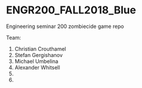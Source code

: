 # ENGR200_FALL2018_Blue
Engineering seminar 200 zombiecide game repo

Team:
1. Christian Crouthamel
2. Stefan Gergishanov
3. Michael Umbelina 
4. Alexander Whitsell
5.
6. 
